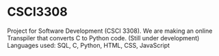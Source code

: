 # CSCI3308
Project for Software Development (CSCI 3308).
We are making an online Transpiler that converts C to Python code.
(Still under development)
Languages used: SQL, C, Python, HTML, CSS, JavaScript
